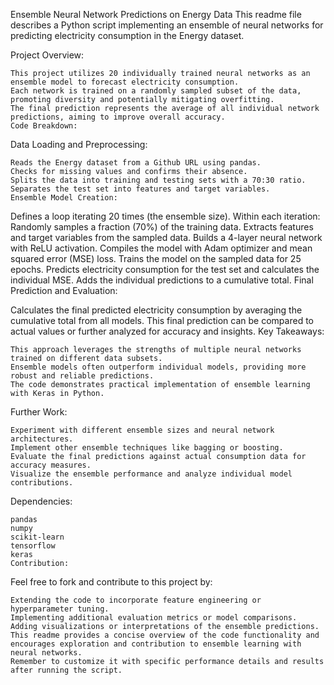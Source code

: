 Ensemble Neural Network Predictions on Energy Data
This readme file describes a Python script implementing an ensemble of neural networks for predicting electricity consumption in the Energy dataset.

Project Overview:

    This project utilizes 20 individually trained neural networks as an ensemble model to forecast electricity consumption.
    Each network is trained on a randomly sampled subset of the data, promoting diversity and potentially mitigating overfitting.
    The final prediction represents the average of all individual network predictions, aiming to improve overall accuracy.
    Code Breakdown:

Data Loading and Preprocessing:

    Reads the Energy dataset from a Github URL using pandas.
    Checks for missing values and confirms their absence.
    Splits the data into training and testing sets with a 70:30 ratio.
    Separates the test set into features and target variables.
    Ensemble Model Creation:

Defines a loop iterating 20 times (the ensemble size).
Within each iteration:
Randomly samples a fraction (70%) of the training data.
Extracts features and target variables from the sampled data.
Builds a 4-layer neural network with ReLU activation.
Compiles the model with Adam optimizer and mean squared error (MSE) loss.
Trains the model on the sampled data for 25 epochs.
Predicts electricity consumption for the test set and calculates the individual MSE.
Adds the individual predictions to a cumulative total.
Final Prediction and Evaluation:

Calculates the final predicted electricity consumption by averaging the cumulative total from all models.
This final prediction can be compared to actual values or further analyzed for accuracy and insights.
Key Takeaways:

    This approach leverages the strengths of multiple neural networks trained on different data subsets.
    Ensemble models often outperform individual models, providing more robust and reliable predictions.
    The code demonstrates practical implementation of ensemble learning with Keras in Python.
Further Work:

    Experiment with different ensemble sizes and neural network architectures.
    Implement other ensemble techniques like bagging or boosting.
    Evaluate the final predictions against actual consumption data for accuracy measures.
    Visualize the ensemble performance and analyze individual model contributions.
Dependencies:

    pandas
    numpy
    scikit-learn
    tensorflow
    keras
    Contribution:

Feel free to fork and contribute to this project by:

    Extending the code to incorporate feature engineering or hyperparameter tuning.
    Implementing additional evaluation metrics or model comparisons.
    Adding visualizations or interpretations of the ensemble predictions.
    This readme provides a concise overview of the code functionality and encourages exploration and contribution to ensemble learning with neural networks.
    Remember to customize it with specific performance details and results after running the script.
